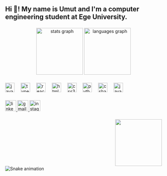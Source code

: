 <h2 align="left">Hi 👋! My name is Umut and I'm a computer engineering student at Ege University.</h2>

###

<div align="center">
  <img src="https://github-readme-stats.vercel.app/api?username=umutZT&hide_title=false&hide_rank=false&show_icons=true&include_all_commits=true&count_private=true&disable_animations=false&theme=dracula&locale=en&hide_border=false" height="150" alt="stats graph"  />
  <img src="https://github-readme-stats.vercel.app/api/top-langs?username=umutZT&locale=en&hide_title=false&layout=compact&card_width=320&langs_count=5&theme=dracula&hide_border=false" height="150" alt="languages graph"  />
</div>

###

<div align="left">
  <img src="https://cdn.jsdelivr.net/gh/devicons/devicon/icons/javascript/javascript-original.svg" height="30" alt="javascript logo"  />
  <img width="12" />
  <img src="https://cdn.jsdelivr.net/gh/devicons/devicon/icons/typescript/typescript-original.svg" height="30" alt="typescript logo"  />
  <img width="12" />
  <img src="https://cdn.jsdelivr.net/gh/devicons/devicon/icons/react/react-original.svg" height="30" alt="react logo"  />
  <img width="12" />
  <img src="https://cdn.jsdelivr.net/gh/devicons/devicon/icons/html5/html5-original.svg" height="30" alt="html5 logo"  />
  <img width="12" />
  <img src="https://cdn.jsdelivr.net/gh/devicons/devicon/icons/css3/css3-original.svg" height="30" alt="css3 logo"  />
  <img width="12" />
  <img src="https://cdn.jsdelivr.net/gh/devicons/devicon/icons/python/python-original.svg" height="30" alt="python logo"  />
  <img width="12" />
  <img src="https://cdn.jsdelivr.net/gh/devicons/devicon/icons/csharp/csharp-original.svg" height="30" alt="csharp logo"  />
  <img width="12" />
  <img src="https://cdn.jsdelivr.net/gh/devicons/devicon/icons/java/java-original.svg" height="30" alt="java logo"  />
</div>

###

<div align="left">
  <a href="https://www.linkedin.com/in/umut-%C3%B6zt%C3%BCrk-9927091b4/" target="_blank">
    <img src="https://img.shields.io/static/v1?message=LinkedIn&logo=linkedin&label=&color=0077B5&logoColor=white&labelColor=&style=for-the-badge" height="35" alt="linkedin logo"  />
  </a>
  <a href="umtozturk2002@gmail.com" target="_blank">
    <img src="https://img.shields.io/static/v1?message=Gmail&logo=gmail&label=&color=D14836&logoColor=white&labelColor=&style=for-the-badge" height="35" alt="gmail logo"  />
  </a>
  <a href="https://www.instagram.com/__umutozturk__/" target="_blank">
    <img src="[https://img.shields.io/static/v1?message=Instagram&logo=instagram&label=&color=E4405F&logoColor=white&labelColor=&style=for-the-badge" height="35" alt="instagram logo](https://www.google.com/search?q=party+cat+gif&tbm=isch&ved=2ahUKEwir2MiNj-aBAxUCgv0HHfdcD2oQ2-cCegQIABAA&oq=party+cat+gif&gs_lcp=CgNpbWcQAzIFCAAQgAQyBAgAEB4yBAgAEB4yBAgAEB4yBAgAEB4yBggAEAUQHjIGCAAQBRAeMgYIABAIEB4yBggAEAgQHjIGCAAQCBAeOgQIIxAnOgcIABAYEIAEOggIABCABBCxAzoHCAAQigUQQzoLCAAQgAQQsQMQgwE6CAgAELEDEIMBUOMWWKAzYP8zaAJwAHgAgAF-iAGPDZIBBDAuMTWYAQCgAQGqAQtnd3Mtd2l6LWltZ8ABAQ&sclient=img&ei=r3MiZevEBIKE9u8P97m90AY&bih=764&biw=1536#imgrc=L15X6K8OVXODyM)https://www.google.com/search?q=party+cat+gif&tbm=isch&ved=2ahUKEwir2MiNj-aBAxUCgv0HHfdcD2oQ2-cCegQIABAA&oq=party+cat+gif&gs_lcp=CgNpbWcQAzIFCAAQgAQyBAgAEB4yBAgAEB4yBAgAEB4yBAgAEB4yBggAEAUQHjIGCAAQBRAeMgYIABAIEB4yBggAEAgQHjIGCAAQCBAeOgQIIxAnOgcIABAYEIAEOggIABCABBCxAzoHCAAQigUQQzoLCAAQgAQQsQMQgwE6CAgAELEDEIMBUOMWWKAzYP8zaAJwAHgAgAF-iAGPDZIBBDAuMTWYAQCgAQGqAQtnd3Mtd2l6LWltZ8ABAQ&sclient=img&ei=r3MiZevEBIKE9u8P97m90AY&bih=764&biw=1536#imgrc=L15X6K8OVXODyM"  />
  </a>
</div>

###

<img align="right" height="150" src="https://photos.app.goo.gl/yKmLx2APhCZimgH17"  />

###

<br clear="both">

<img src="https://raw.githubusercontent.com/umutZT/umutZT/output/snake.svg" alt="Snake animation" />

###
